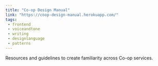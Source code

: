 ```yaml
---
title: "Co-op Design Manual"
link: "https://coop-design-manual.herokuapp.com/"
tags:
 - frontend
 - voiceandtone
 - writing
 - designlanguage
 - patterns
---
```


Resources and guidelines to create familiarity across Co-op services.
